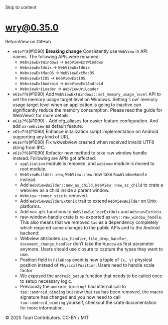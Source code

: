 Skip to content
# wry@0.35.0
ReturnView on GitHub
  * `e61e7f8`(#1090) **Breaking change** Consistently use `WebView` in API names. The following APIs were renamed:
    * `WebviewExtWindows` → `WebViewExtWindows`
    * `WebviewExtUnix` → `WebViewExtUnix`
    * `WebviewExtMacOS` → `WebViewExtMacOS`
    * `WebviewExtIOS` → `WebViewExtIOS`
    * `WebviewExtAndroid` → `WebViewExtAndroid`
    * `WebviewUriLoader` → `WebViewUriLoader`
  * `e61e7f8`(#1090) Add `WebViewExtWindows::set_memory_usage_level` API to set the memory usage target level on Windows. Setting ‘Low’ memory usage target level when an application is going to inactive can significantly reduce the memory consumption. Please read the guide for WebView2 for more details.
  * `e61e7f8`(#1090) - Add cfg_aliases for easier feature configuration. And add `os-webview` as default feature.
  * `e61e7f8`(#1090) Enhance initalization script implementation on Android supporting any kind of URL.
  * `e61e7f8`(#1090) Fix wkwebview crashed when received invalid UTF8 string from IPC.
  * `e61e7f8`(#1090) Refactor new method to take raw window handle instead. Following are APIs got affected:
    * `application` module is removed, and `webivew` module is moved to root module.
    * `WebViewBuilder::new`, `WebView::new` now take `RawWindowHandle` instead.
    * Add `WebViewBuilder::new_as_child`, `WebView::new_as_child` to crate a webview as a child inside a parent window.
    * `Webview::inner_size` is removed.
    * Add `WebViewBuilderExtUnix` trait to extend `WebViewBuilder` on Unix platforms.
    * Add `new_gtk` functions to `WebViewBuilderExtUnix` and `WebviewExtUnix`.
    * raw-window-handle crate is re-exported as `wry::raw_window_handle`.
This also means that we removed `tao` as a dependency completely which required some changes to the public APIs and to the Android backend:
    * Webview attributes `ipc_handler`, `file_drop_handler`, `document_change_handler` don’t take the `Window` as first parameter anymore. Users should use closure to capture the types they want to use.
    * Position field in `FileDrop` event is now a tuple of `(x, y)` physical position instead of `PhysicalPosition`. Users need to handle scale factor
    * We exposed the `android_setup` function that needs to be called once to setup necessary logic.
    * Previously the `android_binding!` had internal call to `tao::android_binding` but now that `tao` has been removed, the macro signature has changed and you now need to call `tao::android_binding` yourself, checkout the crate documentation for more information.


© 2025 Tauri Contributors. CC-BY / MIT
